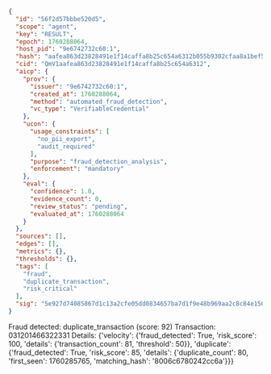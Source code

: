 ```json
{
  "id": "56f2d57bbbe520d5",
  "scope": "agent",
  "key": "RESULT",
  "epoch": 1760288064,
  "host_pid": "9e6742732c60:1",
  "hash": "aafea863d23828491e1f14caffa8b25c654a6312b055b9302cfaa8a1bef5cc32",
  "cid": "QmV1aafea863d23828491e1f14caffa8b25c654a6312",
  "aicp": {
    "prov": {
      "issuer": "9e6742732c60:1",
      "created_at": 1760288064,
      "method": "automated_fraud_detection",
      "vc_type": "VerifiableCredential"
    },
    "ucon": {
      "usage_constraints": [
        "no_pii_export",
        "audit_required"
      ],
      "purpose": "fraud_detection_analysis",
      "enforcement": "mandatory"
    },
    "eval": {
      "confidence": 1.0,
      "evidence_count": 0,
      "review_status": "pending",
      "evaluated_at": 1760288064
    }
  },
  "sources": [],
  "edges": [],
  "metrics": {},
  "thresholds": {},
  "tags": [
    "fraud",
    "duplicate_transaction",
    "risk_critical"
  ],
  "sig": "5e927d74085867d1c13a2cfe05dd0834657ba7d1f9e48b969aa2c8c84e15065f"
}
```

Fraud detected: duplicate_transaction (score: 92)
Transaction: 031201466322331
Details: {'velocity': {'fraud_detected': True, 'risk_score': 100, 'details': {'transaction_count': 81, 'threshold': 50}}, 'duplicate': {'fraud_detected': True, 'risk_score': 85, 'details': {'duplicate_count': 80, 'first_seen': 1760285765, 'matching_hash': '8006c6780242cc6a'}}}
